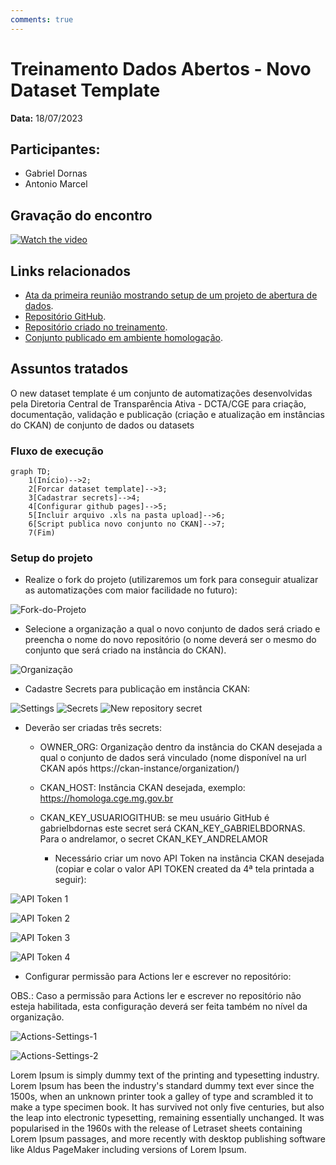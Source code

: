 ```yaml
---
comments: true
---
```


# Treinamento Dados Abertos - Novo Dataset Template

**Data:** 18/07/2023

## Participantes:

- Gabriel Dornas
- Antonio Marcel

## Gravação do encontro

[![Watch the video](https://img.youtube.com/vi/Y1ZKHX0sAfg/maxresdefault.jpg)](https://youtu.be/VbsRpYB1G-U)

## Links relacionados

- [Ata da primeira reunião mostrando setup de um projeto de abertura de dados](../20230710_publicacao_dados_comissao_etica).
- [Repositório GitHub](https://github.com/transparencia-mg/new-dataset-template).
- [Repositório criado no treinamento](https://github.com/conset-cge-mg/lista-comissoes-treinadas-spci).
- [Conjunto publicado em ambiente homologação](https://homologa.cge.mg.gov.br/dataset/lista-comissoes-treinadas-spci).

## Assuntos tratados
O new dataset template é um conjunto de automatizações desenvolvidas pela Diretoria Central de Transparência Ativa - DCTA/CGE para criação, documentação, validação e publicação (criação e atualização em instâncias do CKAN) de conjunto de dados ou datasets

### Fluxo de execução

```mermaid
graph TD;
    1(Início)-->2;
    2[Forcar dataset template]-->3;
    3[Cadastrar secrets]-->4;
    4[Configurar github pages]-->5;
    5[Incluir arquivo .xls na pasta upload]-->6;
    6[Script publica novo conjunto no CKAN]-->7;
    7(Fim)
```

### Setup do projeto
- Realize o fork do projeto (utilizaremos um fork para conseguir atualizar as automatizações com maior facilidade no futuro):

![Fork-do-Projeto](https://camo.githubusercontent.com/bcfa46bd43ef1711eaf0a4556fd63a1427e0cab05ac7e7df5f6e6f72ed803ea0/68747470733a2f2f696d6775722e636f6d2f754f5a6c6838612e706e67
)

- Selecione a organização a qual o novo conjunto de dados será criado e preencha o nome do novo repositório (o nome deverá ser o mesmo do conjunto que será criado na instância do CKAN).

![Organização](https://camo.githubusercontent.com/721c75279b5e41b149f86718da4329234dade6aa6a7c612f578002859082bb59/68747470733a2f2f696d6775722e636f6d2f6271536a7379512e706e67)

- Cadastre Secrets para publicação em instância CKAN:

![Settings](https://camo.githubusercontent.com/9eaad8cc30f8a8c48d341d16e70c8a23a30177b33b7daeb6309ab815f7768ad4/68747470733a2f2f696d6775722e636f6d2f49334f465177752e706e67)
![Secrets](https://camo.githubusercontent.com/753262b182e18ce29efeaabc6ba284ef8c5bee754f77575e22123097095b7856/68747470733a2f2f696d6775722e636f6d2f61616e30484e642e706e67)
![New repository secret](https://camo.githubusercontent.com/e0e329e4ce1c5f80217bf9de4cdbed9387591dfc10f61fd806077ea9f61de87c/68747470733a2f2f696d6775722e636f6d2f586732544c43642e706e67)

- Deverão ser criadas três secrets:

    - OWNER_ORG: Organização dentro da instância do CKAN desejada a qual o conjunto de dados será vinculado (nome disponível na url CKAN após https://ckan-instance/organization/)

    - CKAN_HOST: Instância CKAN desejada, exemplo: https://homologa.cge.mg.gov.br

    - CKAN_KEY_USUARIOGITHUB: se meu usuário GitHub é gabrielbdornas este secret será CKAN_KEY_GABRIELBDORNAS. Para o andrelamor, o secret CKAN_KEY_ANDRELAMOR

        - Necessário criar um novo API Token na instância CKAN desejada (copiar e colar o valor API TOKEN created da 4ª tela printada a seguir):
        
![API Token 1](https://camo.githubusercontent.com/a96e640138cbea88e09971eb3d61328002fc6d972351fe8cd1b7d4b46f790d15/68747470733a2f2f696d6775722e636f6d2f447231567847382e706e67)

![API Token 2](https://camo.githubusercontent.com/9a90d54821274b4353838472bb29a2966ae8f09aa8da7af76368e636d39e0f7d/68747470733a2f2f696d6775722e636f6d2f547055516f4c4d2e706e67)

![API Token 3](https://camo.githubusercontent.com/0b27ba4afc4d3f0e0c73c648d345d4ebae7f3f44e290f69e5dff93897c51572a/68747470733a2f2f696d6775722e636f6d2f417744386867632e706e67)

![API Token 4](https://camo.githubusercontent.com/d85d76be449c06c3eb75f35fbc9532c4ac1bfb97bed262ed2385fd8c3f9ecb2a/68747470733a2f2f696d6775722e636f6d2f347167443748532e706e67)

- Configurar permissão para Actions ler e escrever no repositório:

OBS.: Caso a permissão para Actions ler e escrever no repositório não esteja habilitada, esta configuração deverá ser feita também no nível da organização.

![Actions-Settings-1](https://camo.githubusercontent.com/9eaad8cc30f8a8c48d341d16e70c8a23a30177b33b7daeb6309ab815f7768ad4/68747470733a2f2f696d6775722e636f6d2f49334f465177752e706e67)

![Actions-Settings-2](https://user-images.githubusercontent.com/49699290/254383904-7e5f739a-1b15-4bd1-a225-1cd75655d80b.png)

Lorem Ipsum is simply dummy text of the printing and typesetting industry. Lorem Ipsum has been the industry's standard dummy text ever since the 1500s, when an unknown printer took a galley of type and scrambled it to make a type specimen book. It has survived not only five centuries, but also the leap into electronic typesetting, remaining essentially unchanged. It was popularised in the 1960s with the release of Letraset sheets containing Lorem Ipsum passages, and more recently with desktop publishing software like Aldus PageMaker including versions of Lorem Ipsum.